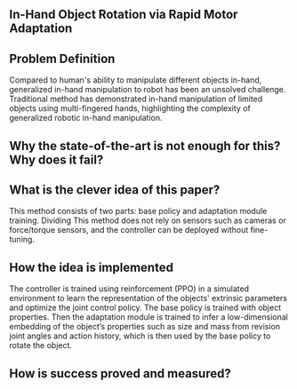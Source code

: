## In-Hand Object Rotation via Rapid Motor Adaptation

## Problem Definition
Compared to human's ability to manipulate different objects in-hand, generalized in-hand manipulation to robot has been an unsolved challenge. Traditional method has demonstrated in-hand manipulation of limited objects using multi-fingered hands, highlighting the complexity of generalized robotic in-hand manipulation.

## Why the state-of-the-art is not enough for this? Why does it fail?


## What is the clever idea of this paper?
This method consists of two parts: base policy and adaptation module training. Dividing This method does not rely on sensors such as cameras or force/torque sensors, and the controller can be deployed without fine-tuning. 

## How the idea is implemented
The controller is trained using reinforcement (PPO) in a simulated environment to learn the representation of the objects' extrinsic parameters and optimize the joint control policy. 
The base policy is trained with object properties. Then the adaptation module is trained to infer a low-dimensional embedding of the object’s properties such as size and mass from revision joint angles and action history, which is then used by the base policy to rotate the object.

##  How is success proved and measured?
